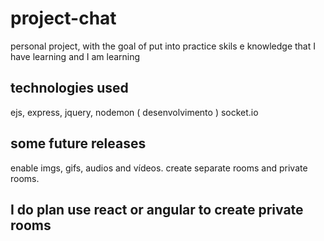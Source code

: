 # project-chat
personal project, with the goal of put into practice skils e knowledge that I have learning and I am learning

## technologies used 
ejs,
express, 
jquery,
nodemon ( desenvolvimento ) 
socket.io

## some future releases 
enable imgs, gifs, audios and vídeos.
create separate rooms and private rooms.



## I do plan use react or angular to create private rooms
